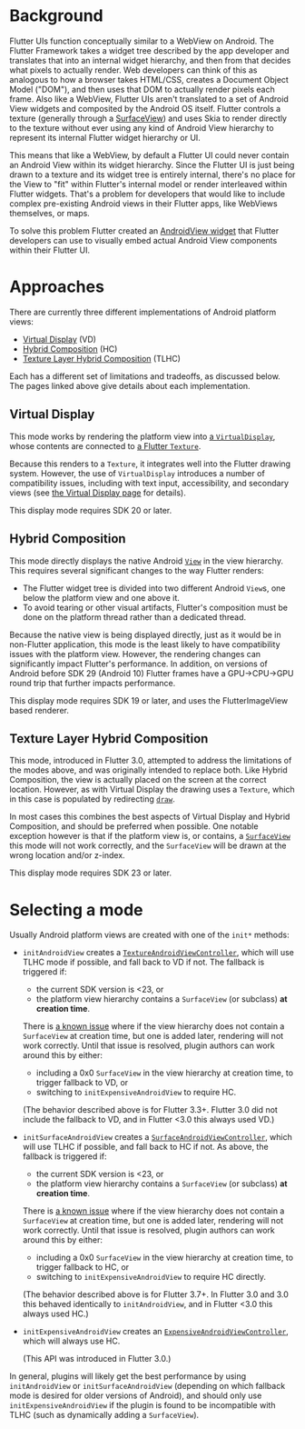 # Background

Flutter UIs function conceptually similar to a WebView on Android. The
Flutter Framework takes a widget tree described by the app developer and
translates that into an internal widget hierarchy, and then from that decides
what pixels to actually render. Web developers can think of this as analogous
to how a browser takes HTML/CSS, creates a Document Object Model ("DOM"), and
then uses that DOM to actually render pixels each frame. Also like a WebView,
Flutter UIs aren't translated to a set of Android View widgets and composited
by the Android OS itself. Flutter controls a texture (generally through a
[SurfaceView](https://developer.android.com/reference/android/view/SurfaceView))
and uses Skia to render directly to the texture without ever using any kind of
Android View hierarchy to represent its internal Flutter widget hierarchy or
UI.

This means that like a WebView, by default a Flutter UI could never contain
an Android View within its widget hierarchy. Since the Flutter UI is just
being drawn to a texture and its widget tree is entirely internal, there's no
place for the View to "fit" within Flutter's internal model or render
interleaved within Flutter widgets. That's a problem for developers that would
like to include complex pre-existing Android views in their Flutter apps, like
WebViews themselves, or maps.

To solve this problem Flutter created an [AndroidView
widget](https://api.flutter.dev/flutter/widgets/AndroidView-class.html) that
Flutter developers can use to visually embed actual Android View components
within their Flutter UI.

# Approaches

There are currently three different implementations of Android platform views:
- [Virtual Display](Virtual_Display.md) (VD)
- [Hybrid Composition](https://github.com/flutter/flutter/wiki/Hybrid-Composition) (HC)
- [Texture Layer Hybrid Composition](Texture-Layer-Hybrid-Composition.md) (TLHC)

Each has a different set of limitations and tradeoffs, as discussed below. The pages linked above give details about each implementation.

## Virtual Display

This mode works by rendering the platform view into [a `VirtualDisplay`](https://developer.android.com/reference/android/hardware/display/VirtualDisplay), whose contents are connected to [a Flutter `Texture`](https://api.flutter.dev/flutter/widgets/Texture-class.html).

Because this renders to a `Texture`, it integrates well into the Flutter drawing system. However, the use of `VirtualDisplay` introduces a number of compatibility issues, including with text input, accessibility, and secondary views (see [the Virtual Display page](Virtual-Display.md) for details).

This display mode requires SDK 20 or later.

## Hybrid Composition

This mode directly displays the native Android [`View`](https://developer.android.com/reference/android/view/View) in the view hierarchy. This requires several significant changes to the way Flutter renders:
- The Flutter widget tree is divided into two different Android `View`s, one below the platform view and one above it.
- To avoid tearing or other visual artifacts, Flutter's composition must be done on the platform thread rather than a dedicated thread.

Because the native view is being displayed directly, just as it would be in non-Flutter application, this mode is the least likely to have compatibility issues with the platform view. However, the rendering changes can significantly impact Flutter's performance. In addition, on versions of Android before SDK 29 (Android 10) Flutter frames have a GPU->CPU->GPU round trip that further impacts performance.

This display mode requires SDK 19 or later, and uses the FlutterImageView based renderer.

## Texture Layer Hybrid Composition

This mode, introduced in Flutter 3.0, attempted to address the limitations of the modes above, and was originally intended to replace both. Like Hybrid Composition, the view is actually placed on the screen at the correct location. However, as with Virtual Display the drawing uses a `Texture`, which in this case is populated by redirecting [`draw`](https://developer.android.com/reference/android/view/View#draw(android.graphics.Canvas)).

In most cases this combines the best aspects of Virtual Display and Hybrid Composition, and should be preferred when possible. One notable exception however is that if the platform view is, or contains, a [`SurfaceView`](https://developer.android.com/reference/android/view/SurfaceView) this mode will not work correctly, and the `SurfaceView` will be drawn at the wrong location and/or z-index.

This display mode requires SDK 23 or later.

# Selecting a mode

Usually Android platform views are created with one of the `init*` methods:
- `initAndroidView` creates a [`TextureAndroidViewController`](https://api.flutter.dev/flutter/services/TextureAndroidViewController-class.html), which will use TLHC mode if possible, and fall back to VD if not. The fallback is triggered if:
    - the current SDK version is <23, or
    - the platform view hierarchy contains a `SurfaceView` (or subclass) **at creation time**.

  There is [a known issue](https://github.com/flutter/flutter/issues/109690) where if the view hierarchy does not contain a `SurfaceView` at creation time, but one is added later, rendering will not work correctly. Until that issue is resolved, plugin authors can work around this by either:
    - including a 0x0 `SurfaceView` in the view hierarchy at creation time, to trigger fallback to VD, or
    - switching to `initExpensiveAndroidView` to require HC.

  (The behavior described above is for Flutter 3.3+. Flutter 3.0 did not include the fallback to VD, and in Flutter <3.0 this always used VD.)
- `initSurfaceAndroidView` creates a [`SurfaceAndroidViewController`](https://api.flutter.dev/flutter/services/SurfaceAndroidViewController-class.html), which will use TLHC if possible, and fall back to HC if not. As above, the fallback is triggered if:
    - the current SDK version is <23, or
    - the platform view hierarchy contains a `SurfaceView` (or subclass) **at creation time**.

  There is [a known issue](https://github.com/flutter/flutter/issues/109690) where if the view hierarchy does not contain a `SurfaceView` at creation time, but one is added later, rendering will not work correctly. Until that issue is resolved, plugin authors can work around this by either:
    - including a 0x0 `SurfaceView` in the view hierarchy at creation time, to trigger fallback to HC, or
    - switching to `initExpensiveAndroidView` to require HC directly.

  (The behavior described above is for Flutter 3.7+. In Flutter 3.0 and 3.0 this behaved identically to `initAndroidView`, and in Flutter <3.0 this always used HC.)
- `initExpensiveAndroidView` creates an [`ExpensiveAndroidViewController`](https://api.flutter.dev/flutter/services/ExpensiveAndroidViewController-class.html), which will always use HC.

  (This API was introduced in Flutter 3.0.)

In general, plugins will likely get the best performance by using `initAndroidView` or `initSurfaceAndroidView` (depending on which fallback mode is desired for older versions of Android), and should only use `initExpensiveAndroidView` if the plugin is found to be incompatible with TLHC (such as dynamically adding a `SurfaceView`).